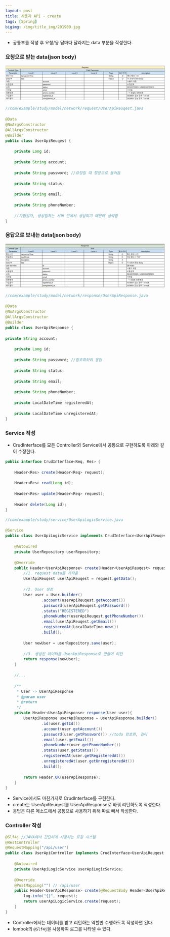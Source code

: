 ```yaml
---
layout: post
title: 사용자 API - create
tags: [Spring]
bigimg: /img/title_img/201909.jpg
---
```


* 공통부를 작성 후 요청/응 답마다 달라지는 data 부분을 작성한다.

### 요청으로 받는 data(json body)

![Request](/img/post_img/Spring-2019-09-26-2.png)

```java
//com/example/study/model/network/request/UserApiReuqest.java

@Data
@NoArgsConstructor
@AllArgsConstructor
@Builder
public class UserApiReuqest {

    private Long id;
    
    private String account;
    
    private String password; //요청일 때 평문으로 들어옴
    
    private String status;
    
    private String email;
    
    private String phoneNumber;
    
    //가입일자, 생성일자는 서버 단에서 생성되기 때문에 생략함
}
```

### 응답으로 보내는 data(json body)

![Response](/img/post_img/Spring-2019-09-26-3.png)

```java
//com/example/study/model/network/response/UserApiResponse.java

@Data
@NoArgsConstructor
@AllArgsConstructor
@Builder
public class UserApiResponse {

private String account;

    private Long id;
    
    private String password; //암호화하여 응답
    
    private String status;
    
    private String email;
    
    private String phoneNumber;
    
    private LocalDateTime registeredAt;
    
    private LocalDateTime unregisteredAt;
}
```

### Service 작성
* CrudInterface를 모든 Controller와 Service에서 공통으로 구현하도록 아래와 같이 수정한다.

```java
public interface CrudInterface<Req, Res> {

	Header<Res> create(Header<Req> request);
	
	Header<Res> read(Long id);
	
	Header<Res> update(Header<Req> request);
	
	Header delete(Long id);
}
```
```java
//com/example/study/service/UserApiLogicService.java

@Service
public class UserApiLogicService implements CrudInterface<UserApiReuqest, UserApiResponse>{

	@Autowired
	private UserRepository userRepository;

	@Override
	public Header<UserApiResponse> create(Header<UserApiReuqest> request) {
		//1. request data를 가져옴
		UserApiReuqest userApiReuqest = request.getData();
		
		//2. User 생성
		User user = User.builder()
				.account(userApiReuqest.getAccount())
				.password(userApiReuqest.getPassword())
				.status("REGISTERED")
				.phoneNumber(userApiReuqest.getPhoneNumber())
				.email(userApiReuqest.getEmail())
				.registeredAt(LocalDateTime.now())
				.build();
		
		User newUser = userRepository.save(user);
		
		//3. 생성된 데이터를 UserApiResponse로 만들어 리턴
		return response(newUser);
	}

	//...
	
	/**
	 * User -> UserApiResponse
	 * @param user
	 * @return 
	 */
	private Header<UserApiResponse> response(User user){
		UserApiResponse userApiResponse = UserApiResponse.builder()
				.id(user.getId())
				.account(user.getAccount())
				.password(user.getPassword()) //todo 암호화, 길이
				.email(user.getEmail())
				.phoneNumber(user.getPhoneNumber())
				.status(user.getStatus())
				.registeredAt(user.getRegisteredAt())
				.unregisteredAt(user.getUnregisteredAt())
				.build();
		
		return Header.OK(userApiResponse);
	}
}
```
* Service에서도 마찬가지로 CrudInterface를 구현한다.
* create는 UserApiReuqest를 UserApiResponse로 바꿔 리턴하도록 작성한다.
* 응답은 다른 메소드에서 공통으로 사용하기 위해 따로 빼서 작성한다.

### Controller 작성

```java
@Slf4j //JAVA에서 간단하게 사용하는 로깅 시스템
@RestController
@RequestMapping("/api/user")
public class UserApiController implements CrudInterface<UserApiReuqest, UserApiResponse> {

	@Autowired
	private UserApiLogicService userApiLogicService; 
	
	@Override
	@PostMapping("") // /api/user
	public Header<UserApiResponse> create(@RequestBody Header<UserApiReuqest> request) {
		log.info("{}", request);
		return userApiLogicService.create(request);
	}
}
```
* Controller에서는 데이터를 받고 리턴하는 역할만 수행하도록 작성하면 된다.
* lombok의 `@Slf4j`을 사용하여 로그를 나타낼 수 있다.